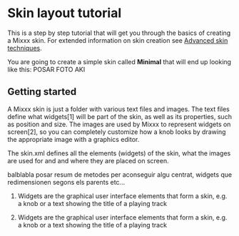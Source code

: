 # Skin layout tutorial

This is a step by step tutorial that will get you through the basics of
creating a Mixxx skin. For extended information on skin creation see
[Advanced skin techniques](advanced_skin_techniques).

You are going to create a simple skin called **Minimal** that will end
up looking like this: POSAR FOTO AKI

## Getting started

A Mixxx skin is just a folder with various text files and images. The
text files define what widgets\[1\] will be part of the skin, as well as
its properties, such as position and size. The images are used by Mixxx
to represent widgets on screen\[2\], so you can completely customize how
a knob looks by drawing the appropriate image with a graphics editor.

The skin.xml defines all the elements (widgets) of the skin, what the
images are used for and and where they are placed on screen.

balblabla posar resum de metodes per aconseguir algu centrat, widgets
que redimensionen segons els parents etc...

1.  Widgets are the graphical user interface elements that form a skin,
    e.g. a knob or a text showing the title of a playing track

2.  Widgets are the graphical user interface elements that form a skin,
    e.g. a knob or a text showing the title of a playing track
